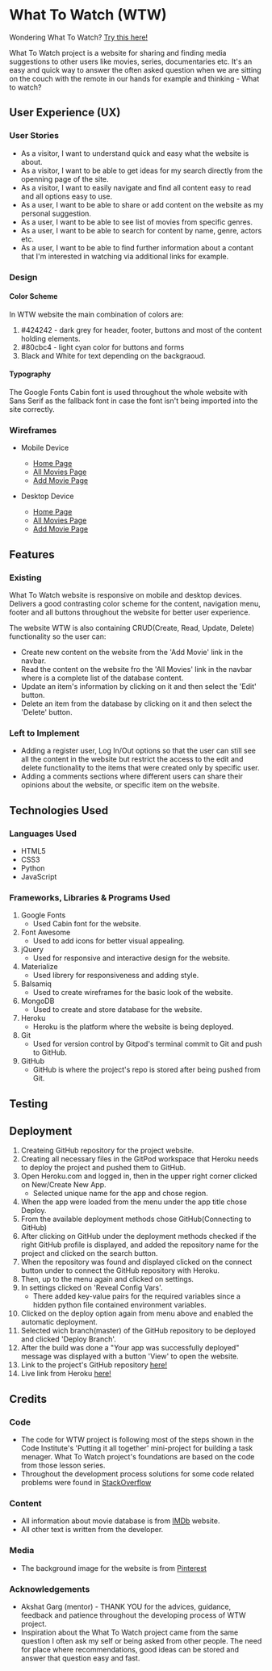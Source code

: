 # What To Watch (WTW)

Wondering What To Watch? [Try this here!](https://what-to-watch-project.herokuapp.com/)

What To Watch project is a website for sharing and finding media suggestions to other 
users like movies, series, documentaries etc.
It's an easy and quick way to answer the often asked question when we are sitting on the 
couch with the remote in our hands for example and thinking  - What to watch?   

## User Experience (UX)

### User Stories

* As a visitor, I want to understand quick and easy what the website is about.
* As a visitor, I want to be able to get ideas for my search directly from the openning page of the site. 
* As a visitor, I want to easily navigate and find all content easy to read and all options easy to use.
* As a user, I want to be able to share or add content on the website as my personal suggestion.
* As a user, I want to be able to see list of movies from specific genres. 
* As a user, I want to be able to search for content by name, genre, actors etc. 
* As a user, I want to be able to find further information about a contant that I'm interested in watching
 via additional links for example. 

### Design

#### Color Scheme

In WTW website the main combination of colors are:

1. #424242 - dark grey for header, footer, buttons and most of the content holding elements. 
2. #80cbc4 - light cyan color for buttons and forms 
3. Black and White for text depending on the backgraoud.   

#### Typography

The Google Fonts Cabin font is used throughout the whole website with Sans Serif as the fallback font in case the font
isn't being imported into the site correctly.

### Wireframes

* Mobile Device
   * [Home Page](https://raw.githubusercontent.com/dimitar-4/ms3-what-to-watch/master/static/images/wireframes/home%20mobile.png)
   * [All Movies Page](https://raw.githubusercontent.com/dimitar-4/ms3-what-to-watch/master/static/images/wireframes/movies%20mobile.png)
   * [Add Movie Page](https://raw.githubusercontent.com/dimitar-4/ms3-what-to-watch/master/static/images/wireframes/add%20mobile.png)

* Desktop Device
   * [Home Page](https://raw.githubusercontent.com/dimitar-4/ms3-what-to-watch/master/static/images/wireframes/home%20pc.png)
   * [All Movies Page](https://raw.githubusercontent.com/dimitar-4/ms3-what-to-watch/master/static/images/wireframes/movies%20pc.png)
   * [Add Movie Page](https://raw.githubusercontent.com/dimitar-4/ms3-what-to-watch/master/static/images/wireframes/add%20pc%20.png)

## Features

### Existing

What To Watch website is responsive on mobile and desktop devices. Delivers a good contrasting color scheme for 
the content, navigation menu, footer and all buttons throughout the website for better user experience.

The website WTW is also containing CRUD(Create, Read, Update, Delete) functionality so the user can:
   * Create new content on the website from the 'Add Movie' link in the navbar.
   * Read the content on the website fro the 'All Movies' link in the navbar where is a complete list of the database content.
   * Update an item's information by clicking on it and then select the 'Edit' button.
   * Delete an item from the database by clicking on it and then select the 'Delete' button.

### Left to Implement 

   * Adding a register user, Log In/Out options so that the user can still see all the content in the website but restrict the access 
to the edit and delete functionality to the items that were created only by specific user.
   * Adding a comments sections where different users can share their opinions about the website, or specific item on the website. 


## Technologies Used

### Languages Used 

* HTML5
* CSS3 
* Python
* JavaScript

### Frameworks, Libraries & Programs Used

1. Google Fonts
   * Used Cabin font for the website. 
2. Font Awesome
   * Used to add icons for better visual appealing. 
3. jQuery
   * Used for responsive and interactive design for the website.
4. Materialize
   * Used librery for responsiveness and adding style. 
5. Balsamiq
   * Used to create wireframes for the basic look of the website.
6. MongoDB
   * Used to create and store database for the website.
7. Heroku
   * Heroku is the platform where the website is being deployed.
8. Git
   * Used for version control by Gitpod's terminal commit to Git and push to GitHub.
9. GitHub
   * GitHub is where the project's repo is stored after being pushed from Git.

## Testing

## Deployment

1. Createing GitHub repository for the project website.
2. Creating all necessary files in the GitPod workspace that Heroku needs to deploy the project 
and pushed them to GitHub.
3. Open Heroku.com and logged in, then in the upper right corner clicked on New/Create New App.
   * Selected unique name for the app and chose region.
4. When the app were loaded from the menu under the app title chose Deploy.
5. From the available deployment methods chose GitHub(Connecting to GitHub)
6. After clicking on GitHub under the deployment methods checked if the right GitHub profile is displayed, 
and added the repository name for the project and clicked on the search button.
7. When the repository was found and displayed clicked on the connect button under to connect the GitHub repository 
with Heroku.
8. Then, up to the menu again and clicked on settings.
9. In settings clicked on 'Reveal Config Vars'.
   * There added key-value pairs for the required variables since a hidden python file contained environment variables.
10. Clicked on the deploy option again from menu above and enabled the automatic deployment.  
11. Selected wich branch(master) of the GitHub repository to be deployed and clicked 'Deploy Branch'.
12. After the build was done a "Your app was successfully deployed" message was displayed with a 
button 'View' to open the website.
13. Link to the project's GitHub repository [here!](https://github.com/dimitar-4/ms3-what-to-watch)
14. Live link from Heroku [here!](https://what-to-watch-project.herokuapp.com/) 

## Credits

### Code 
   * The code for WTW project is following most of the steps shown in the Code Institute's 'Putting it all together' 
   mini-project for building a task menager. What To Watch project's foundations are based on the code from 
   those lesson series.
   * Throughout the development process solutions for some code related problems were found in [StackOverflow](https://stackoverflow.com/) 

### Content
   * All information about movie database is from [IMDb](https://www.imdb.com/) website.
   * All other text is written from the developer.

### Media

   * The background image for the website is from [Pinterest](https://in.pinterest.com/)

### Acknowledgements
   * Akshat Garg (mentor) - THANK YOU for the advices, guidance, feedback and patience throughout the developing process of WTW project.
   * Inspiration about the What To Watch project came from the same question I often ask my self or being asked from other people. The need 
   for place where recommendations, good ideas can be stored and answer that question easy and fast.